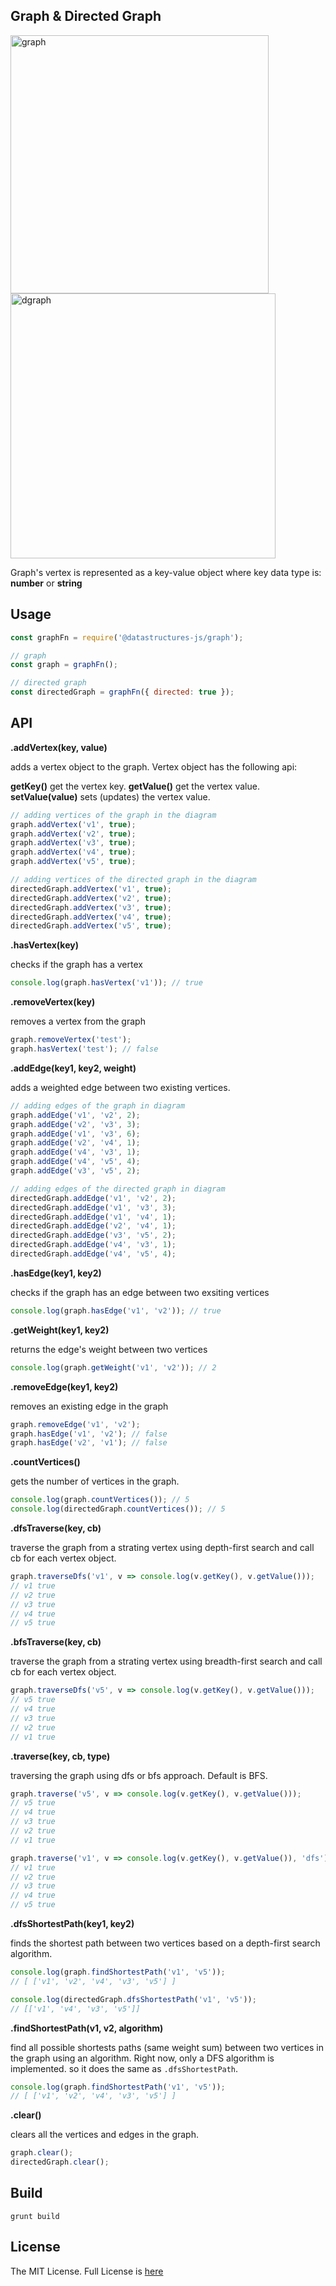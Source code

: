 ## Graph & Directed Graph
<img width="413" alt="graph" src="https://user-images.githubusercontent.com/6517308/35762771-d25ff10a-0862-11e8-9302-812a36eddb9e.png">

<img width="424" alt="dgraph" src="https://user-images.githubusercontent.com/6517308/35762789-3f49bc06-0863-11e8-85ee-105b352b1aad.png">

Graph's vertex is represented as a key-value object where key data type is: **number** or **string**

## Usage
```js
const graphFn = require('@datastructures-js/graph');

// graph
const graph = graphFn();

// directed graph
const directedGraph = graphFn({ directed: true });
```

## API

**.addVertex(key, value)** 

adds a vertex object to the graph. Vertex object has the following api:

**getKey()** get the vertex key.
**getValue()** get the vertex value.
**setValue(value)** sets (updates) the vertex value.

```javascript
// adding vertices of the graph in the diagram
graph.addVertex('v1', true);
graph.addVertex('v2', true);
graph.addVertex('v3', true);
graph.addVertex('v4', true);
graph.addVertex('v5', true);

// adding vertices of the directed graph in the diagram
directedGraph.addVertex('v1', true);
directedGraph.addVertex('v2', true);
directedGraph.addVertex('v3', true);
directedGraph.addVertex('v4', true);
directedGraph.addVertex('v5', true);
```

**.hasVertex(key)**

checks if the graph has a vertex
```javascript
console.log(graph.hasVertex('v1')); // true
```

**.removeVertex(key)**

removes a vertex from the graph
```javascript
graph.removeVertex('test');
graph.hasVertex('test'); // false
```

**.addEdge(key1, key2, weight)**

adds a weighted edge between two existing vertices.
```javascript
// adding edges of the graph in diagram
graph.addEdge('v1', 'v2', 2);
graph.addEdge('v2', 'v3', 3);
graph.addEdge('v1', 'v3', 6);
graph.addEdge('v2', 'v4', 1);
graph.addEdge('v4', 'v3', 1);
graph.addEdge('v4', 'v5', 4);
graph.addEdge('v3', 'v5', 2);

// adding edges of the directed graph in diagram
directedGraph.addEdge('v1', 'v2', 2);
directedGraph.addEdge('v1', 'v3', 3);
directedGraph.addEdge('v1', 'v4', 1);
directedGraph.addEdge('v2', 'v4', 1);
directedGraph.addEdge('v3', 'v5', 2);
directedGraph.addEdge('v4', 'v3', 1);
directedGraph.addEdge('v4', 'v5', 4);
```

**.hasEdge(key1, key2)**

checks if the graph has an edge between two exsiting vertices
```javascript
console.log(graph.hasEdge('v1', 'v2')); // true
```

**.getWeight(key1, key2)** 

returns the edge's weight between two vertices
```javascript
console.log(graph.getWeight('v1', 'v2')); // 2
```

**.removeEdge(key1, key2)**

removes an existing edge in the graph
```javascript
graph.removeEdge('v1', 'v2');
graph.hasEdge('v1', 'v2'); // false
graph.hasEdge('v2', 'v1'); // false
```

**.countVertices()** 

gets the number of vertices in the graph.
```javascript
console.log(graph.countVertices()); // 5
console.log(directedGraph.countVertices()); // 5
```

**.dfsTraverse(key, cb)** 

traverse the graph from a strating vertex using depth-first search and call cb for each vertex object.
```js
graph.traverseDfs('v1', v => console.log(v.getKey(), v.getValue()));
// v1 true
// v2 true
// v3 true
// v4 true
// v5 true
```

**.bfsTraverse(key, cb)** 

traverse the graph from a strating vertex using breadth-first search and call cb for each vertex object.
```js
graph.traverseDfs('v5', v => console.log(v.getKey(), v.getValue()));
// v5 true
// v4 true
// v3 true
// v2 true
// v1 true
```

**.traverse(key, cb, type)**

traversing the graph using dfs or bfs approach. Default is BFS.
```js
graph.traverse('v5', v => console.log(v.getKey(), v.getValue()));
// v5 true
// v4 true
// v3 true
// v2 true
// v1 true

graph.traverse('v1', v => console.log(v.getKey(), v.getValue()), 'dfs');
// v1 true
// v2 true
// v3 true
// v4 true
// v5 true
```

**.dfsShortestPath(key1, key2)**

finds the shortest path between two vertices based on a depth-first search algorithm.
```js
console.log(graph.findShortestPath('v1', 'v5'));
// [ ['v1', 'v2', 'v4', 'v3', 'v5'] ]

console.log(directedGraph.dfsShortestPath('v1', 'v5'));
// [['v1', 'v4', 'v3', 'v5']]
```

**.findShortestPath(v1, v2, algorithm)**

find all possible shortests paths (same weight sum) between two vertices in the graph using an algorithm.
Right now, only a DFS algorithm is implemented. so it does the same as `.dfsShortestPath`.
```javascript
console.log(graph.findShortestPath('v1', 'v5'));
// [ ['v1', 'v2', 'v4', 'v3', 'v5'] ]
```

**.clear()** 

clears all the vertices and edges in the graph.
```javascript
graph.clear();
directedGraph.clear();
```

## Build
```
grunt build
```

## License
The MIT License. Full License is [here](https://github.com/datastructures-js/doubly-linked-list/blob/master/LICENSE)
